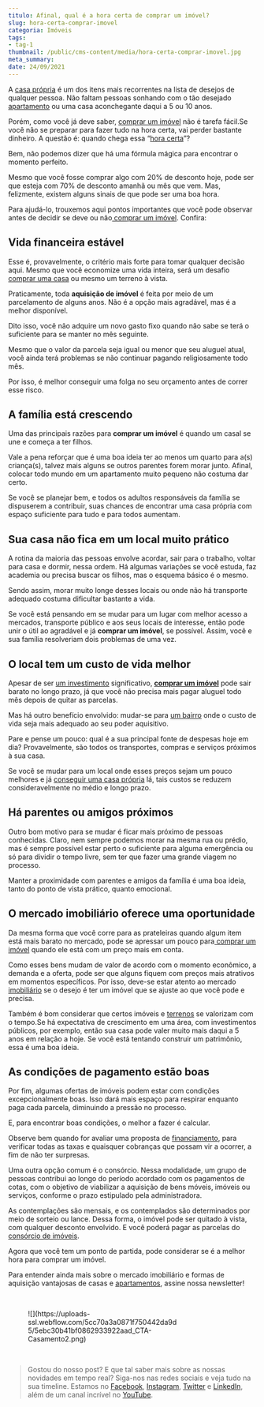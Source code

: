 ```yaml
---
titulo: Afinal, qual é a hora certa de comprar um imóvel?
slug: hora-certa-comprar-imovel
categoria: Imóveis
tags:
- tag-1
thumbnail: /public/cms-content/media/hora-certa-comprar-imovel.jpg
meta_summary: 
date: 24/09/2021
---
```

A [casa própria](https://www.embracon.com.br/blog/como-conquistar-a-estabilidade-da-casa-propria) é um dos itens mais recorrentes na lista de desejos de qualquer pessoa. Não faltam pessoas sonhando com o tão desejado [apartamento](https://www.embracon.com.br/blog/como-comprar-um-apartamento) ou uma casa aconchegante daqui a 5 ou 10 anos.

Porém, como você já deve saber, [comprar um imóvel](https://www.embracon.com.br/consorcio-de-imoveis) não é tarefa fácil.Se você não se preparar para fazer tudo na hora certa, vai perder bastante dinheiro. A questão é: quando chega essa “[hora certa](https://www.embracon.com.br/blog/8-motivos-que-comprovam-que-consorcio-e-investimento)”?

Bem, não podemos dizer que há uma fórmula mágica para encontrar o momento perfeito.

Mesmo que você fosse comprar algo com 20% de desconto hoje, pode ser que esteja com 70% de desconto amanhã ou mês que vem. Mas, felizmente, existem alguns sinais de que pode ser uma boa hora.

Para ajudá-lo, trouxemos aqui pontos importantes que você pode observar antes de decidir se deve ou não[ comprar um imóvel](https://www.embracon.com.br/blog/8-dicas-compra-primeiro-imovel). Confira:

Vida financeira estável
-----------------------

Esse é, provavelmente, o critério mais forte para tomar qualquer decisão aqui. Mesmo que você economize uma vida inteira, será um desafio [comprar uma casa](https://www.embracon.com.br/consorcio-de-imoveis) ou mesmo um terreno à vista.

Praticamente, toda **aquisição de imóvel** é feita por meio de um parcelamento de alguns anos. Não é a opção mais agradável, mas é a melhor disponível.

Dito isso, você não adquire um novo gasto fixo quando não sabe se terá o suficiente para se manter no mês seguinte.

Mesmo que o valor da parcela seja igual ou menor que seu aluguel atual, você ainda terá problemas se não continuar pagando religiosamente todo mês.

Por isso, é melhor conseguir uma folga no seu orçamento antes de correr esse risco.

A família está crescendo
------------------------

Uma das principais razões para **comprar um imóvel** é quando um casal se une e começa a ter filhos.

Vale a pena reforçar que é uma boa ideia ter ao menos um quarto para a(s) criança(s), talvez mais alguns se outros parentes forem morar junto. Afinal, colocar todo mundo em um apartamento muito pequeno não costuma dar certo.

Se você se planejar bem, e todos os adultos responsáveis da família se dispuserem a contribuir, suas chances de encontrar uma casa própria com espaço suficiente para tudo e para todos aumentam.

Sua casa não fica em um local muito prático
-------------------------------------------

A rotina da maioria das pessoas envolve acordar, sair para o trabalho, voltar para casa e dormir, nessa ordem. Há algumas variações se você estuda, faz academia ou precisa buscar os filhos, mas o esquema básico é o mesmo.

Sendo assim, morar muito longe desses locais ou onde não há transporte adequado costuma dificultar bastante a vida.

Se você está pensando em se mudar para um lugar com melhor acesso a mercados, transporte público e aos seus locais de interesse, então pode unir o útil ao agradável e já **comprar um imóvel**, se possível. Assim, você e sua família resolveriam dois problemas de uma vez.

O local tem um custo de vida melhor
-----------------------------------

Apesar de ser [um investimento](https://www.embracon.com.br/blog/8-motivos-que-comprovam-que-consorcio-e-investimento) significativo, [**comprar um imóvel**](https://www.embracon.com.br/blog/8-dicas-compra-primeiro-imovel) pode sair barato no longo prazo, já que você não precisa mais pagar aluguel todo mês depois de quitar as parcelas.

Mas há outro benefício envolvido: mudar-se para [um bairro](https://www.embracon.com.br/blog/saiba-o-que-considerar-ao-escolher-um-bairro-para-morar) onde o custo de vida seja mais adequado ao seu poder aquisitivo.

Pare e pense um pouco: qual é a sua principal fonte de despesas hoje em dia? Provavelmente, são todos os transportes, compras e serviços próximos à sua casa.

Se você se mudar para um local onde esses preços sejam um pouco melhores e já [conseguir uma casa própria](https://www.embracon.com.br/consorcio-de-imoveis) lá, tais custos se reduzem consideravelmente no médio e longo prazo.

Há parentes ou amigos próximos
------------------------------

Outro bom motivo para se mudar é ficar mais próximo de pessoas conhecidas. Claro, nem sempre podemos morar na mesma rua ou prédio, mas é sempre possível estar perto o suficiente para alguma emergência ou só para dividir o tempo livre, sem ter que fazer uma grande viagem no processo.

Manter a proximidade com parentes e amigos da família é uma boa ideia, tanto do ponto de vista prático, quanto emocional.

O mercado imobiliário oferece uma oportunidade
----------------------------------------------

Da mesma forma que você corre para as prateleiras quando algum item está mais barato no mercado, pode se apressar um pouco para[ comprar um imóvel](https://www.embracon.com.br/consorcio-de-imoveis) quando ele está com um preço mais em conta.

Como esses bens mudam de valor de acordo com o momento econômico, a demanda e a oferta, pode ser que alguns fiquem com preços mais atrativos em momentos específicos. Por isso, deve-se estar atento ao mercado [imobiliário](https://www.embracon.com.br/blog/por-que-contratar-o-consorcio-imobiliario-embracon) se o desejo é ter um imóvel que se ajuste ao que você pode e precisa.

Também é bom considerar que certos imóveis e [terrenos](https://www.embracon.com.br/blog/vale-a-pena-comprar-um-terreno-para-investir) se valorizam com o tempo.Se há expectativa de crescimento em uma área, com investimentos públicos, por exemplo, então sua casa pode valer muito mais daqui a 5 anos em relação a hoje. Se você está tentando construir um patrimônio, essa é uma boa ideia.

As condições de pagamento estão boas
------------------------------------

Por fim, algumas ofertas de imóveis podem estar com condições excepcionalmente boas. Isso dará mais espaço para respirar enquanto paga cada parcela, diminuindo a pressão no processo.

E, para encontrar boas condições, o melhor a fazer é calcular.

Observe bem quando for avaliar uma proposta de [financiamento](https://www.embracon.com.br/blog/financiamento-ou-consorcio-o-que-e-melhor-na-compra-de-um-imovel), para verificar todas as taxas e quaisquer cobranças que possam vir a ocorrer, a fim de não ter surpresas.

Uma outra opção comum é o consórcio. Nessa modalidade, um grupo de pessoas contribui ao longo do período acordado com os pagamentos de cotas, com o objetivo de viabilizar a aquisição de bens móveis, imóveis ou serviços, conforme o prazo estipulado pela administradora.

As contemplações são mensais, e os contemplados são determinados por meio de sorteio ou lance. Dessa forma, o imóvel pode ser quitado à vista, com qualquer desconto envolvido. E você poderá pagar as parcelas do [consórcio de imóveis](https://www.embracon.com.br/consorcio-de-imoveis).

Agora que você tem um ponto de partida, pode considerar se é a melhor hora para comprar um imóvel.

Para entender ainda mais sobre o mercado imobiliário e formas de aquisição vantajosas de casas e [apartamentos](https://www.embracon.com.br/blog/como-comprar-um-apartamento), assine nossa newsletter!

‍

<figure class="w-richtext-figure-type-image w-richtext-align-center" style="max-width:310px"><div>![](https://uploads-ssl.webflow.com/5cc70a3a0871f750442da9d5/5ebc30b41bf0862933922aad_CTA-Casamento2.png)</div></figure>‍

> Gostou do nosso post? E que tal saber mais sobre as nossas novidades em tempo real? Siga-nos nas redes sociais e veja tudo na sua timeline. Estamos no [Facebook](https://www.facebook.com/embracon/), [Instagram](https://www.instagram.com/embraconoficial/), [Twitter](https://twitter.com/embracon) e [LinkedIn](https://www.linkedin.com/company/1018875/), além de um canal incrível no [YouTube](https://www.youtube.com/channel/UCL-Y0mv9zc73Iek48NLUBzQ).

‍
